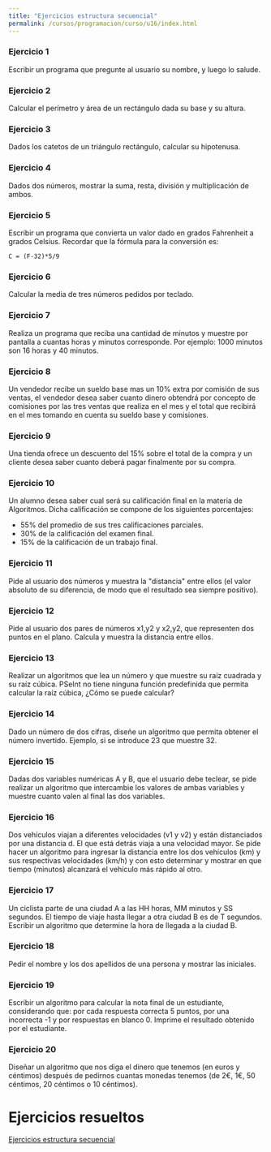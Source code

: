 ```yaml
---
title: "Ejercicios estructura secuencial"
permalink: /cursos/programacion/curso/u16/index.html
---
```


### Ejercicio 1

Escribir un programa que pregunte al usuario su nombre, y luego lo salude.

### Ejercicio 2

Calcular el perímetro y área de un rectángulo dada su base y su altura.

### Ejercicio 3

Dados los catetos de un triángulo rectángulo, calcular su hipotenusa.

### Ejercicio 4

Dados dos números, mostrar la suma, resta, división y multiplicación de ambos.

### Ejercicio 5

Escribir un programa que convierta un valor dado en grados Fahrenheit a grados Celsius. Recordar que la fórmula para la conversión es: 

	C = (F-32)*5/9

### Ejercicio 6

Calcular la media de tres números pedidos por teclado.

### Ejercicio 7

Realiza un programa que reciba una cantidad de minutos y muestre por pantalla a cuantas horas y minutos corresponde.
Por ejemplo: 1000 minutos son 16 horas y 40 minutos.

### Ejercicio 8

Un vendedor recibe un sueldo base mas un 10% extra por comisión de sus ventas, el vendedor desea saber cuanto dinero obtendrá por concepto de comisiones por las tres ventas que realiza en el mes y el total que recibirá en el mes tomando en cuenta su sueldo base y comisiones.

### Ejercicio 9

Una tienda ofrece un descuento del 15% sobre el total de la compra y un cliente desea saber cuanto deberá pagar finalmente por su compra.

### Ejercicio 10

Un alumno desea saber cual será su calificación final en la materia de Algoritmos. Dicha calificación se compone de los siguientes porcentajes:
* 55% del promedio de sus tres calificaciones parciales.
* 30% de la calificación del examen final.
* 15% de la calificación de un trabajo final.

### Ejercicio 11

Pide al usuario dos números y muestra la "distancia" entre ellos (el valor absoluto de su diferencia, de modo que el resultado sea siempre positivo).

### Ejercicio 12

Pide al usuario dos pares de números x1,y2 y x2,y2, que representen dos puntos en el plano. Calcula y muestra la distancia entre ellos.

### Ejercicio 13

Realizar un algoritmos que lea un número y que muestre su raíz cuadrada y su raíz cúbica. PSeInt no tiene ninguna función predefinida que permita calcular la raíz cúbica, ¿Cómo se puede calcular?

### Ejercicio 14

Dado un número de dos cifras, diseñe un algoritmo que permita obtener el número invertido. Ejemplo, si se introduce 23 que muestre 32.

### Ejercicio 15

Dadas dos variables numéricas A y B, que el usuario debe teclear, se pide realizar un algoritmo que intercambie los valores de ambas variables y muestre cuanto valen al final las dos variables.

### Ejercicio 16

Dos vehículos viajan a diferentes velocidades (v1 y v2) y están distanciados por una distancia d. El que está detrás viaja a una velocidad mayor. Se pide hacer un algoritmo para ingresar la distancia entre los dos vehículos (km) y sus respectivas velocidades (km/h) y con esto determinar y mostrar en que tiempo (minutos) alcanzará el vehículo más rápido al otro.

### Ejercicio 17

 Un ciclista parte de una ciudad A a las HH horas, MM minutos y SS segundos. El tiempo de viaje hasta llegar a otra ciudad B es de T segundos. Escribir un algoritmo que determine la hora de llegada a la ciudad B.

### Ejercicio 18

Pedir el nombre y los dos apellidos de una persona y mostrar las iniciales.

### Ejercicio 19

Escribir un algoritmo para calcular la nota final de un estudiante, considerando que: por cada respuesta correcta 5 puntos, por una incorrecta -1 y por respuestas en blanco 0. Imprime el resultado obtenido por el estudiante.

### Ejercicio 20

Diseñar un algoritmo que nos diga el dinero que tenemos (en euros y céntimos) después de pedirnos cuantas monedas tenemos (de 2€, 1€, 50 céntimos, 20 céntimos o 10 céntimos).

# Ejercicios resueltos

[Ejercicios estructura secuencial](https://github.com/josedom24/curso_programacion/tree/master/ejercicios/secuencial)